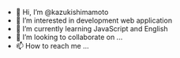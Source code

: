 - 👋 Hi, I’m @kazukishimamoto
- 👀 I’m interested in development web application
- 🌱 I’m currently learning JavaScript and English
- 💞️ I’m looking to collaborate on ...
- 📫 How to reach me ...

<!---
kazukishimamoto/kazukishimamoto is a ✨ special ✨ repository because its `README.md` (this file) appears on your GitHub profile.
You can click the Preview link to take a look at your changes.
--->
